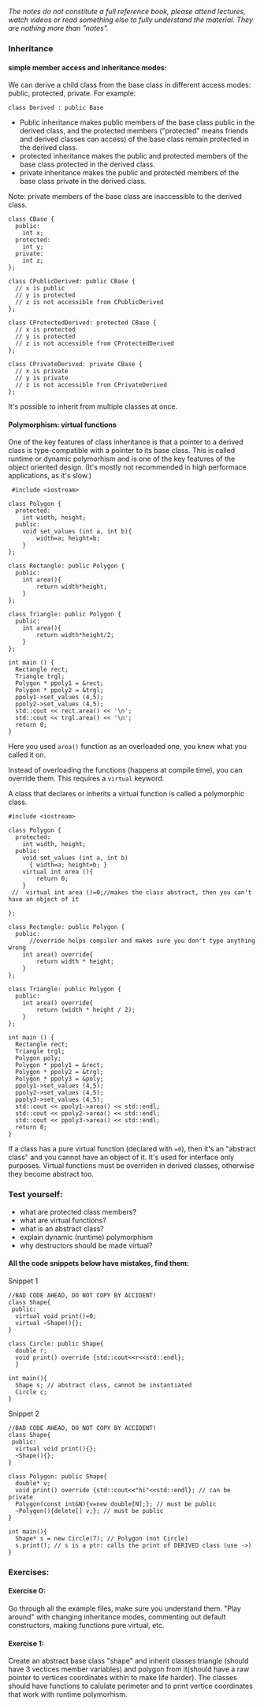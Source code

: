 *The notes do not constitute a full reference book, please attend lectures, watch videos or read something else to fully understand the material. They are nothing more than "notes".*

### Inheritance

#### simple member access and inheritance modes:

We can derive a child class from the base class in different access modes: public, protected, private. For example:

`class Derived : public Base`


 - Public inheritance makes public members of the base class public in the derived class, and the protected members ("protected" means friends and derived classes can access) of the base class remain protected in the derived class.
 - protected inheritance makes the public and protected members of the base class protected in the derived class.
 - private inheritance makes the public and protected members of the base class private in the derived class.

Note: private members of the base class are inaccessible to the derived class.

```
class CBase {
  public:
    int x;
  protected:
    int y;
  private:
    int z;
};

class CPublicDerived: public CBase {
  // x is public
  // y is protected
  // z is not accessible from CPublicDerived
};

class CProtectedDerived: protected CBase {
  // x is protected
  // y is protected
  // z is not accessible from CProtectedDerived
};

class CPrivateDerived: private CBase {
  // x is private
  // y is private
  // z is not accessible from CPrivateDerived
};
```

It's possible to inherit from multiple classes at once.




#### Polymorphism:  virtual functions

One of the key features of class inheritance is that a pointer to a derived class is type-compatible with a pointer to its base class. This is called runtime or dynamic polymorhism and is one of the key features of the object oriented design. (It's mostly not recommended in high performace applications, as it's slow.)

```
 #include <iostream>

class Polygon {
  protected:
    int width, height;
  public:
    void set_values (int a, int b){ 
        width=a; height=b; 
    }
};

class Rectangle: public Polygon {
  public:
    int area(){ 
        return width*height;
    }
};

class Triangle: public Polygon {
  public:
    int area(){ 
        return width*height/2;
    }
};

int main () {
  Rectangle rect;
  Triangle trgl;
  Polygon * ppoly1 = &rect;
  Polygon * ppoly2 = &trgl;
  ppoly1->set_values (4,5);
  ppoly2->set_values (4,5);
  std::cout << rect.area() << '\n';
  std::cout << trgl.area() << '\n';
  return 0;
}
```
Here you used `area()` function as an overloaded one, you knew what you called it on.

Instead of overloading the functions (happens at compile time), you can override them. This requires a `virtual` keyword.


A class that declares or inherits a virtual function is called a polymorphic class.

```
#include <iostream>

class Polygon {
  protected:
    int width, height;
  public:
    void set_values (int a, int b)
      { width=a; height=b; }
    virtual int area (){ 
        return 0; 
    }
 //  virtual int area ()=0;//makes the class abstract, then you can't have an object of it
    
};

class Rectangle: public Polygon {
  public:
      //override helps compiler and makes sure you don't type anything wrong
    int area() override{ 
        return width * height;
    }
};

class Triangle: public Polygon {
  public:
    int area() override{ 
        return (width * height / 2); 
    }
};

int main () {
  Rectangle rect;
  Triangle trgl;
  Polygon poly;
  Polygon * ppoly1 = &rect;
  Polygon * ppoly2 = &trgl;
  Polygon * ppoly3 = &poly;
  ppoly1->set_values (4,5);
  ppoly2->set_values (4,5);
  ppoly3->set_values (4,5);
  std::cout << ppoly1->area() << std::endl;
  std::cout << ppoly2->area() << std::endl;
  std::cout << ppoly3->area() << std::endl;
  return 0;
}
```

If a class has a pure virtual function (declared with `=0`), then it's an "abstract class" and you cannot have an object of it. It's used for interface only purposes. Virtual functions must be overriden in derived classes, otherwise they become abstract too.


### Test yourself:

 - what are protected class members?
 - what are virtual functions? 
 - what is an abstract class?
 - explain dynamic (runtime) polymorphism
 - why destructors should be made virtual?


#### All the code snippets below have mistakes, find them:

Snippet 1
```
//BAD CODE AHEAD, DO NOT COPY BY ACCIDENT!
class Shape{
 public:
  virtual void print()=0;
  virtual ~Shape(){};
}

class Circle: public Shape{
  double r;
  void print() override {std::cout<<r<<std::endl};
  }

int main(){
  Shape s; // abstract class, cannot be instantiated
  Circle c; 
}
```

Snippet 2
```
//BAD CODE AHEAD, DO NOT COPY BY ACCIDENT!
class Shape{
 public:
  virtual void print(){};
  ~Shape(){};
}

class Polygon: public Shape{
  double* v;
  void print() override {std::cout<<"hi"<<std::endl}; // can be private
  Polygon(const int&N){v=new double[N];}; // must be public
  ~Polygon(){delete[] v;}; // must be public
}

int main(){
  Shape* s = new Circle(7); // Polygon (not Circle)
  s.print(); // s is a ptr: calls the print of DERIVED class (use ->)
}
```



### Exercises:

#### Exercise 0:

Go through all the example files, make sure you understand them. "Play around" with changing inheritance modes, commenting out default constructors, making functions pure virtual, etc.

#### Exercise 1:
Create an abstract base class "shape" and inherit classes triangle (should have 3 vectices member variables) and polygon from it(should have a raw pointer to vertices coordinates within to make life harder). The classes should have functions to calulate perimeter and to print vertice coordinates that work with runtime polymorhism.








